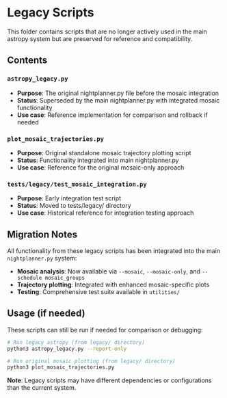 # Legacy Scripts

This folder contains scripts that are no longer actively used in the main astropy system but are preserved for reference and compatibility.

## Contents

### `astropy_legacy.py`
- **Purpose**: The original nightplanner.py file before the mosaic integration
- **Status**: Superseded by the main nightplanner.py with integrated mosaic functionality
- **Use case**: Reference implementation for comparison and rollback if needed

### `plot_mosaic_trajectories.py`
- **Purpose**: Original standalone mosaic trajectory plotting script
- **Status**: Functionality integrated into main nightplanner.py
- **Use case**: Reference for the original mosaic-only approach

### `tests/legacy/test_mosaic_integration.py`
- **Purpose**: Early integration test script
- **Status**: Moved to tests/legacy/ directory
- **Use case**: Historical reference for integration testing approach

## Migration Notes

All functionality from these legacy scripts has been integrated into the main `nightplanner.py` system:

- **Mosaic analysis**: Now available via `--mosaic`, `--mosaic-only`, and `--schedule mosaic_groups`
- **Trajectory plotting**: Integrated with enhanced mosaic-specific plots
- **Testing**: Comprehensive test suite available in `utilities/`

## Usage (if needed)

These scripts can still be run if needed for comparison or debugging:

```bash
# Run legacy astropy (from legacy/ directory)
python3 astropy_legacy.py --report-only

# Run original mosaic plotting (from legacy/ directory)
python3 plot_mosaic_trajectories.py
```

**Note**: Legacy scripts may have different dependencies or configurations than the current system. 